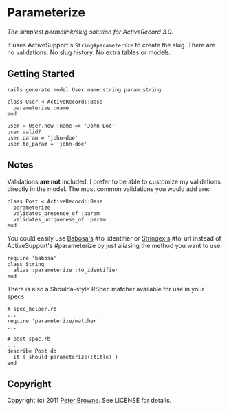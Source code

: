 # Parameterize

_The simplest permalink/slug solution for ActiveRecord 3.0._

It uses ActiveSupport's `String#parameterize` to create the slug. There are no validations. No slug history. No extra tables or models.

## Getting Started

    rails generate model User name:string param:string
    
    class User < ActiveRecord::Base
      parameterize :name
    end
    
    user = User.new :name => 'John Doe'
    user.valid?
    user.param = 'john-doe'
    user.to_param = 'john-doe'
    
## Notes

Validations **are not** included. I prefer to be able to customize my validations directly in the model. The most common validations you would add are:

    class Post < ActiveRecord::Base
      parameterize
      validates_presence_of :param
      validates_uniqueness_of :param
    end
    
You could easily use [Babosa's](http://github.com/norman/babosa) #to_identifier or [Stringex's](http://github.com/rsl/stringex) #to_url instead of ActiveSupport's #parameterize by just aliasing the method you want to use:

    require 'babosa'
    class String
      alias :parameterize :to_identifier
    end
    
There is also a Shoulda-style RSpec matcher available for use in your specs:

    # spec_helper.rb
    ...
    require 'parameterize/matcher'
    ...
    
    # post_spec.rb
    ...
    describe Post do
      it { should parameterize(:title) }
    end

## Copyright

Copyright (c) 2011 [Peter Browne](http://petebrowne.com). See LICENSE for details.
